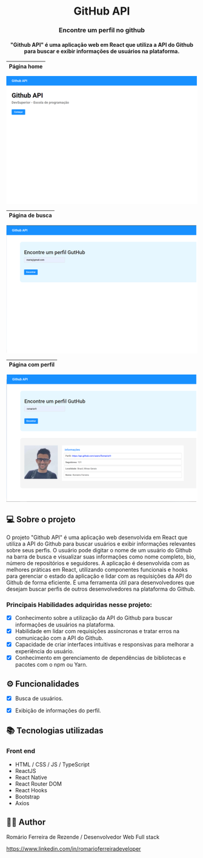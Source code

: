 
<H1 align="center">GitHub API</h1>

<H3 align="center"> Encontre um perfil no github</H3>
<H4 align="center">
"Github API" é uma aplicação web em React que utiliza a API do Github para buscar e exibir informações de usuários na plataforma.</H4>


 Página home               |        
:-------------------------:|
![](https://github.com/Romariorfr/img-app/blob/master/github-api/home.png)

 Página de busca           |        
:-------------------------:|
![](https://github.com/Romariorfr/img-app/blob/master/github-api/busca.png)

 Página com perfil         |        
:-------------------------:|
![](https://github.com/Romariorfr/img-app/blob/master/github-api/perfil.png)

## 💻 Sobre o projeto
O projeto "Github API" é uma aplicação web desenvolvida em React que utiliza a API do Github para buscar usuários e exibir informações relevantes sobre seus perfis. O usuário pode digitar o nome de um usuário do Github na barra de busca e visualizar suas informações como nome completo, bio, número de repositórios e seguidores. A aplicação é desenvolvida com as melhores práticas em React, utilizando componentes funcionais e hooks para gerenciar o estado da aplicação e lidar com as requisições da API do Github de forma eficiente. É uma ferramenta útil para desenvolvedores que desejam buscar perfis de outros desenvolvedores na plataforma do Github.

### Principais Habilidades adquiridas nesse projeto:
- [x] Conhecimento sobre a utilização da API do Github para buscar informações de usuários na plataforma.
- [x] Habilidade em lidar com requisições assíncronas e tratar erros na comunicação com a API do Github.
- [x] Capacidade de criar interfaces intuitivas e responsivas para melhorar a experiência do usuário.
- [x] Conhecimento em gerenciamento de dependências de bibliotecas e pacotes com o npm ou Yarn.

## ⚙️ Funcionalidades

- [x] Busca de usuários.
- [x] Exibição de informações do perfil.


## :books: Tecnologias utilizadas

### Front end
- HTML / CSS / JS / TypeScript
- ReactJS
- React Native
- React Router DOM
- React Hooks 
- Bootstrap
- Axios

## :astronaut: Author 

Romário Ferreira de Rezende / Desenvolvedor Web Full stack

https://www.linkedin.com/in/romarioferreiradeveloper
